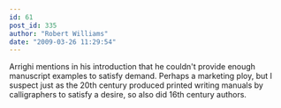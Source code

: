 ```yaml
---
id: 61
post_id: 335
author: "Robert Williams"
date: "2009-03-26 11:29:54"
---
```

Arrighi mentions in his introduction that he couldn't provide enough manuscript examples to satisfy demand. Perhaps a marketing ploy, but I suspect just as the 20th century produced printed writing manuals by calligraphers to satisfy a desire, so also did 16th century authors.
